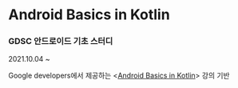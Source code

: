 # Android Basics in Kotlin

### GDSC 안드로이드 기초 스터디 

2021.10.04 ~ 

Google developers에서 제공하는 \<[Android Basics in Kotlin](https://developer.android.com/courses/android-basics-kotlin/course)\> 강의 기반

